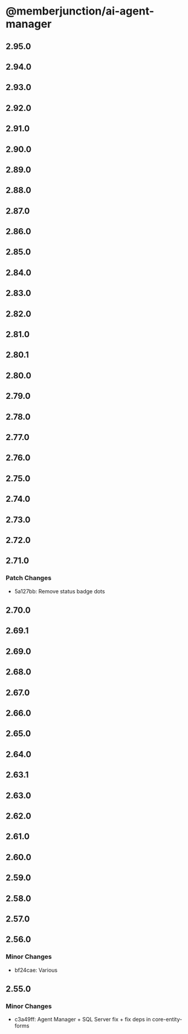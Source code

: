 # @memberjunction/ai-agent-manager

## 2.95.0

## 2.94.0

## 2.93.0

## 2.92.0

## 2.91.0

## 2.90.0

## 2.89.0

## 2.88.0

## 2.87.0

## 2.86.0

## 2.85.0

## 2.84.0

## 2.83.0

## 2.82.0

## 2.81.0

## 2.80.1

## 2.80.0

## 2.79.0

## 2.78.0

## 2.77.0

## 2.76.0

## 2.75.0

## 2.74.0

## 2.73.0

## 2.72.0

## 2.71.0

### Patch Changes

- 5a127bb: Remove status badge dots

## 2.70.0

## 2.69.1

## 2.69.0

## 2.68.0

## 2.67.0

## 2.66.0

## 2.65.0

## 2.64.0

## 2.63.1

## 2.63.0

## 2.62.0

## 2.61.0

## 2.60.0

## 2.59.0

## 2.58.0

## 2.57.0

## 2.56.0

### Minor Changes

- bf24cae: Various

## 2.55.0

### Minor Changes

- c3a49ff: Agent Manager + SQL Server fix + fix deps in core-entity-forms
